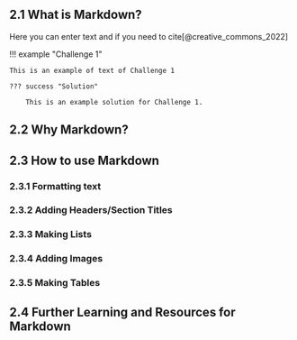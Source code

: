 ## 2.1 What is Markdown?
Here you can enter text and if you need to cite[@creative_commons_2022]

!!! example "Challenge 1"

    This is an example of text of Challenge 1

    ??? success "Solution"

        This is an example solution for Challenge 1.


## 2.2 Why Markdown?

## 2.3 How to use Markdown

### 2.3.1 Formatting text

### 2.3.2 Adding Headers/Section Titles

### 2.3.3 Making Lists

### 2.3.4 Adding Images

### 2.3.5 Making Tables

## 2.4 Further Learning and Resources for Markdown
